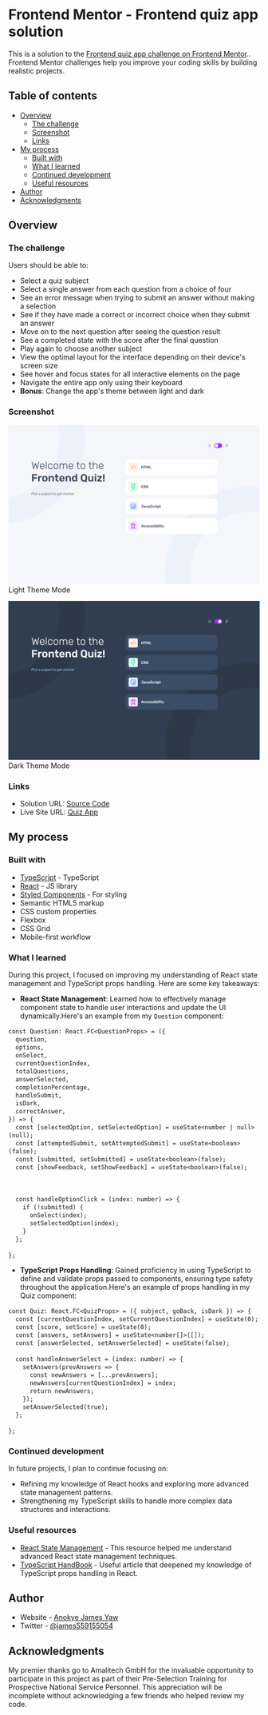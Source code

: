 # Frontend Mentor - Frontend quiz app solution

This is a solution to the [Frontend quiz app challenge on Frontend Mentor](https://www.frontendmentor.io/challenges/frontend-quiz-app-BE7xkzXQnU).. Frontend Mentor challenges help you improve your coding skills by building realistic projects. 

## Table of contents

- [Overview](#overview)
  - [The challenge](#the-challenge)
  - [Screenshot](#screenshot)
  - [Links](#links)
- [My process](#my-process)
  - [Built with](#built-with)
  - [What I learned](#what-i-learned)
  - [Continued development](#continued-development)
  - [Useful resources](#useful-resources)
- [Author](#author)
- [Acknowledgments](#acknowledgments)


## Overview

### The challenge

Users should be able to:

- Select a quiz subject
- Select a single answer from each question from a choice of four
- See an error message when trying to submit an answer without making a selection
- See if they have made a correct or incorrect choice when they submit an answer
- Move on to the next question after seeing the question result
- See a completed state with the score after the final question
- Play again to choose another subject
- View the optimal layout for the interface depending on their device's screen size
- See hover and focus states for all interactive elements on the page
- Navigate the entire app only using their keyboard
- **Bonus**: Change the app's theme between light and dark

### Screenshot

![](./src/assets/images/Light-Mode.png)
Light Theme Mode



![](./src/assets/images/Dark-Mode.png)
Dark Theme Mode


### Links

- Solution URL: [Source Code](https://github.com/jyanokye/Quiz-App)
- Live Site URL: [Quiz App](https://quizapp-anokye-james-projects.vercel.app/)

## My process

### Built with

- [TypeScript](https://www.typescriptlang.org/) - TypeScript
- [React](https://reactjs.org/) - JS library
- [Styled Components](https://styled-components.com/) - For styling
- Semantic HTML5 markup
- CSS custom properties
- Flexbox
- CSS Grid
- Mobile-first workflow


### What I learned

During this project, I focused on improving my understanding of React state management and TypeScript props handling. Here are some key takeaways:

- **React State Management**: Learned how to effectively manage component state to handle user interactions and update the UI dynamically.Here's an example from my `Question` component:

```tsx
const Question: React.FC<QuestionProps> = ({
  question,
  options,
  onSelect,
  currentQuestionIndex,
  totalQuestions,
  answerSelected,
  completionPercentage,
  handleSubmit,
  isDark,
  correctAnswer,
}) => {
  const [selectedOption, setSelectedOption] = useState<number | null>(null);
  const [attemptedSubmit, setAttemptedSubmit] = useState<boolean>(false);
  const [submitted, setSubmitted] = useState<boolean>(false);
  const [showFeedback, setShowFeedback] = useState<boolean>(false);



  const handleOptionClick = (index: number) => {
    if (!submitted) {
      onSelect(index);
      setSelectedOption(index);
    }
  };

};
```

- **TypeScript Props Handling**: Gained proficiency in using TypeScript to define and validate props passed to components, ensuring type safety throughout the application.Here's an example of props handling in my Quiz component:


```tsx
const Quiz: React.FC<QuizProps> = ({ subject, goBack, isDark }) => {
  const [currentQuestionIndex, setCurrentQuestionIndex] = useState(0);
  const [score, setScore] = useState(0);
  const [answers, setAnswers] = useState<number[]>([]);
  const [answerSelected, setAnswerSelected] = useState(false);

  const handleAnswerSelect = (index: number) => {
    setAnswers(prevAnswers => {
      const newAnswers = [...prevAnswers];
      newAnswers[currentQuestionIndex] = index;
      return newAnswers;
    });
    setAnswerSelected(true);
  };

};
```


### Continued development

In future projects, I plan to continue focusing on:

- Refining my knowledge of React hooks and exploring more advanced state management patterns.
- Strengthening my TypeScript skills to handle more complex data structures and interactions.


### Useful resources

- [React State Management](https://react.dev/learn/managing-state) - This resource helped me understand advanced React state management techniques.
- [TypeScript HandBook](https://www.typescriptlang.org/docs/handbook/2/functions.html) - Useful article that deepened my knowledge of TypeScript props handling in React.

## Author

- Website - [Anokye James Yaw](https://www.your-site.com)
- Twitter - [@james559155054](https://www.twitter.com/james559155054)


## Acknowledgments

My premier thanks go to Amalitech GmbH for the invaluable opportunity to participate in this project as part of their Pre-Selection Training for Prospective National Service Personnel. This appreciation will be incomplete  without acknowledging a few friends who helped review my code.

